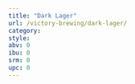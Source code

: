 ```yaml
---
title: "Dark Lager"
url: /victory-brewing/dark-lager/
category: 
style: 
abv: 0
ibu: 0
srm: 0
upc: 0
---
```


